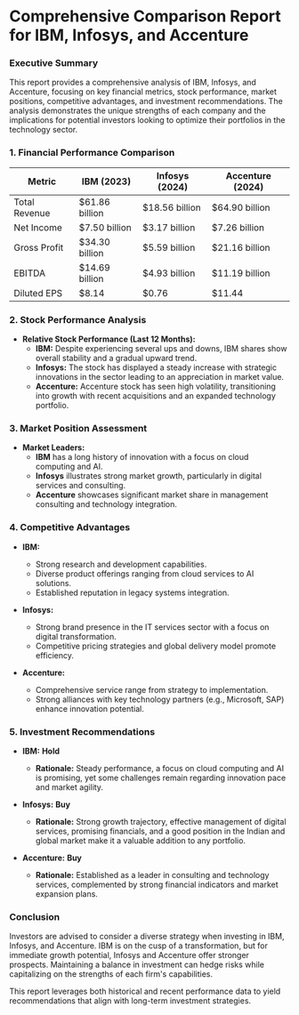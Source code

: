 # Comprehensive Comparison Report for IBM, Infosys, and Accenture

### Executive Summary
This report provides a comprehensive analysis of IBM, Infosys, and Accenture, focusing on key financial metrics, stock performance, market positions, competitive advantages, and investment recommendations. The analysis demonstrates the unique strengths of each company and the implications for potential investors looking to optimize their portfolios in the technology sector.

### 1. Financial Performance Comparison

| Metric                   | IBM (2023)                | Infosys (2024)          | Accenture (2024)        |
|--------------------------|---------------------------|-------------------------|-------------------------|
| Total Revenue            | $61.86 billion            | $18.56 billion          | $64.90 billion          |
| Net Income               | $7.50 billion             | $3.17 billion           | $7.26 billion           |
| Gross Profit             | $34.30 billion            | $5.59 billion           | $21.16 billion          |
| EBITDA                   | $14.69 billion            | $4.93 billion           | $11.19 billion          |
| Diluted EPS              | $8.14                     | $0.76                   | $11.44                  |

### 2. Stock Performance Analysis
- **Relative Stock Performance (Last 12 Months):**
  - **IBM:** Despite experiencing several ups and downs, IBM shares show overall stability and a gradual upward trend.
  - **Infosys:** The stock has displayed a steady increase with strategic innovations in the sector leading to an appreciation in market value.
  - **Accenture:** Accenture stock has seen high volatility, transitioning into growth with recent acquisitions and an expanded technology portfolio.

### 3. Market Position Assessment
- **Market Leaders:**
  - **IBM** has a long history of innovation with a focus on cloud computing and AI.
  - **Infosys** illustrates strong market growth, particularly in digital services and consulting.
  - **Accenture** showcases significant market share in management consulting and technology integration.

### 4. Competitive Advantages
- **IBM:**
  - Strong research and development capabilities.
  - Diverse product offerings ranging from cloud services to AI solutions.
  - Established reputation in legacy systems integration.
  
- **Infosys:**
  - Strong brand presence in the IT services sector with a focus on digital transformation.
  - Competitive pricing strategies and global delivery model promote efficiency.
  
- **Accenture:**
  - Comprehensive service range from strategy to implementation.
  - Strong alliances with key technology partners (e.g., Microsoft, SAP) enhance innovation potential.
  
### 5. Investment Recommendations
- **IBM:** **Hold**
  - **Rationale:** Steady performance, a focus on cloud computing and AI is promising, yet some challenges remain regarding innovation pace and market agility.
  
- **Infosys:** **Buy**
  - **Rationale:** Strong growth trajectory, effective management of digital services, promising financials, and a good position in the Indian and global market make it a valuable addition to any portfolio.
  
- **Accenture:** **Buy**
  - **Rationale:** Established as a leader in consulting and technology services, complemented by strong financial indicators and market expansion plans.

### Conclusion
Investors are advised to consider a diverse strategy when investing in IBM, Infosys, and Accenture. IBM is on the cusp of a transformation, but for immediate growth potential, Infosys and Accenture offer stronger prospects. Maintaining a balance in investment can hedge risks while capitalizing on the strengths of each firm's capabilities.

This report leverages both historical and recent performance data to yield recommendations that align with long-term investment strategies.